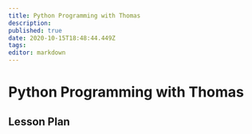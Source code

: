 ```yaml
---
title: Python Programming with Thomas
description: 
published: true
date: 2020-10-15T18:48:44.449Z
tags: 
editor: markdown
---
```


# Python Programming with Thomas

## Lesson Plan